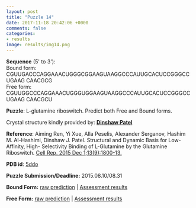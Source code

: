```yaml
---
layout: post
title: "Puzzle 14"
date: 2017-11-18 20:42:06 +0000
comments: false
categories: 
- results
image: results/img14.png
---
```

**Sequence** (5' to 3'):   
Bound form:  
CGUUGACCCAGGAAACUGGGCGGAAGUAAGGCCCAUUGCACUCCGGGCCUGAAG
CAACGCG   
Free form:  
CGUUGGCCCAGGAAACUGGGUGGAAGUAAGGCCCAUUGCACUCCGGGCCUGAAG
CAACGCU

**Puzzle**:
L-glutamine riboswitch. Predict both Free and Bound forms. 

Crystal structure kindly provided by: [**Dinshaw Patel**](https://www.mskcc.org/research-areas/labs/dinshaw-patel)

**Reference**:
Aiming Ren, Yi Xue, Alla Peselis, Alexander Serganov, Hashim M. Al-Hashimi, Dinshaw J. Patel. Structural and Dynamic Basis for Low-Affinity, High- Selectivity Binding of L-Glutamine by the Glutamine Riboswitch. [Cell Rep. 2015 Dec 1;13(9):1800-13.](http://www.cell.com/cell-reports/abstract/S2211-1247(15)01251-6)

**PDB id**: [5ddo](http://www.rcsb.org/pdb/explore/explore.do?structureId=5ddo)

**Puzzle Submission/Deadline:** 2015.08.10/08.31

**Bound Form:** [raw prediction](https://github.com/rnapuzzles/rnapuzzles.github.io/tree/master/data/PZ14Bound/pdb)    &#124;   [Assessment results](/table/2000/01/01/PZ14Bound-3d.html)

**Free Form:** [raw prediction](https://github.com/rnapuzzles/rnapuzzles.github.io/tree/master/data/PZ14Free/pdb)    &#124;   [Assessment results](/table/2000/01/01/PZ14Free-3d.html)
